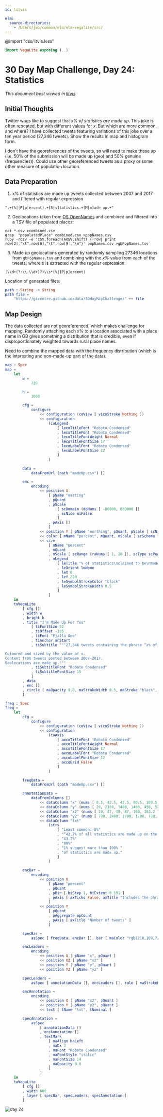 ```yaml
---
id: litvis

elm:
  source-directories:
    - /Users/jwo/common/elm/elm-vegalite/src/
---
```


@import "css/litvis.less"

```elm {l=hidden}
import VegaLite exposing (..)
```

# 30 Day Map Challenge, Day 24: Statistics

_This document best viewed in [litvis](https://github.com/gicentre/litvis)_

## Initial Thoughts

Twitter wags like to suggest that _x% of statistics are made up_. This joke is often repeated, but with different values for _x_. But which are more common, and where? I have collected tweets featuring variations of this joke over a ten year period (27,346 tweets). Show the results in map and histogram form.

I don't have the georeferences of the tweets, so will need to make these up (i.e. 50% of the submission will be made up (geo) and 50% genuine (frequencies)). Could use other georeferenced tweets as a proxy or some other measure of population location.

## Data Preparation

1. x% of statistics are made up tweets collected between 2007 and 2017 and filtered with regular expression

```
".+(%|[P|p]ercent).+[S|s]tatistics.+[M|m]ade up.+"
```

2. Geolocations taken from [OS OpenNames](https://www.ordnancesurvey.co.uk/opendatadownload/products.html#OPNAME) and combined and filtered into a TSV file of populated places:

```
cat *.csv >combined.csv
grep  "populatedPlace" combined.csv >popNames.csv
ruby -rcsv -e 'CSV.foreach(ARGV.shift) {|row| print row[2],"\t",row[8],"\t",row[9],"\n"}' popNames.csv >gbPopNames.tsv`
```

3. Made up geolocations generated by randomly sampling 27346 locations from `gbPopNames.tsv` and combining with the _x%_ value from each of the tweets, where _x_ is extracted with the regular expression:

```
(\\d+(?:\\.\\d+)?)\\s*(%|[P|p]ercent)
```

Location of generated files:

```elm {l}
path : String -> String
path file =
    "https://gicentre.github.io/data/30dayMapChallenge/" ++ file
```

## Map Design

The data collected are not georeferenced, which makes challenge for mapping. Randomly attaching each x% to a location associated with a place name in GB gives something a distribution that is credible, even if disproportionately weighted towards rural place names.

Need to combine the mapped data with the frequency distribution (which is the interesting and non-made-up part of the data).

```elm {l v interactive}
map : Spec
map =
    let
        w =
            720

        h =
            1000

        cfg =
            configure
                << configuration (coView [ vicoStroke Nothing ])
                << configuration
                    (coLegend
                        [ lecoTitleFont "Roboto Condensed"
                        , lecoTitleFont "Roboto Condensed"
                        , lecoTitleFontWeight Normal
                        , lecoTitleFontSize 17
                        , lecoLabelFont "Roboto Condensed"
                        , lecoLabelFontSize 12
                        ]
                    )

        data =
            dataFromUrl (path "madeUp.csv") []

        enc =
            encoding
                << position X
                    [ pName "easting"
                    , pQuant
                    , pScale
                        [ scDomain (doNums [ -80000, 650000 ])
                        , scNice niFalse
                        ]
                    , pAxis []
                    ]
                << position Y [ pName "northing", pQuant, pScale [ scNice niFalse ], pAxis [] ]
                << color [ mName "percent", mQuant, mScale [ scScheme "darkRed" [ -0.95, 1 ] ] ]
                << size
                    [ mName "percent"
                    , mQuant
                    , mScale [ scRange (raNums [ 1, 20 ]), scType scPow, scExponent 3 ]
                    , mLegend
                        [ leTitle "% of statistics\nclaimed to be\nmade up"
                        , leOrient loNone
                        , leX 0
                        , leY 220
                        , leSymbolStrokeColor "black"
                        , leSymbolStrokeWidth 0.5
                        ]
                    ]
    in
    toVegaLite
        [ cfg []
        , width w
        , height h
        , title "I'm Made Up For You"
            [ tiFontSize 52
            , tiOffset -185
            , tiFont "Fjalla One"
            , tiAnchor anStart
            , tiSubtitle """27,346 tweets containing the phrase “x% of statistics are made up”.

Coloured and sized by the value of x.
Content from tweets posted between 2007-2017.
Geolocations are made up."""
            , tiSubtitleFont "Roboto Condensed"
            , tiSubtitleFontSize 15
            ]
        , data
        , enc []
        , circle [ maOpacity 0.8, maStrokeWidth 0.5, maStroke "black", maStrokeOpacity 0.1 ]
        ]
```

```elm {l v}
freq : Spec
freq =
    let
        cfg =
            configure
                << configuration (coView [ vicoStroke Nothing ])
                << configuration
                    (coAxis
                        [ axcoTitleFont "Roboto Condensed"
                        , axcoTitleFontWeight Normal
                        , axcoTitleFontSize 17
                        , axcoLabelFont "Roboto Condensed"
                        , axcoLabelFontSize 12
                        , axcoGrid False
                        ]
                    )

        freqData =
            dataFromUrl (path "madeUp.csv") []

        annotationData =
            dataFromColumns []
                << dataColumn "x" (nums [ 8.5, 42.5, 43.5, 80.5, 100.5, 103.2 ])
                << dataColumn "y" (nums [ 20, 2100, 1400, 1400, 450, 520 ])
                << dataColumn "x2" (nums [ 10, 47, 48, 87, 103, 103.2 ])
                << dataColumn "y2" (nums [ 700, 2400, 1700, 1700, 700, 520 ])
                << dataColumn "txt"
                    (strs
                        [ "Least common: 8%"
                        , "“42.7% of all statistics are made up on the spot” – Steven Wright"
                        , "43.7%"
                        , "80%"
                        , "1% suggest more than 100% "
                        , "of statistics are made up."
                        ]
                    )

        encBar =
            encoding
                << position X
                    [ pName "percent"
                    , pQuant
                    , pBin [ biStep 1, biExtent 0 101 ]
                    , pAxis [ axTicks False, axTitle "Includes the phrase “x% of statistics are made up”." ]
                    ]
                << position Y
                    [ pQuant
                    , pAggregate opCount
                    , pAxis [ axTitle "Number of tweets" ]
                    ]

        specBar =
            asSpec [ freqData, encBar [], bar [ maColor "rgb(210,109,73)" ] ]

        encLeaders =
            encoding
                << position X [ pName "x", pQuant ]
                << position X2 [ pName "x2" ]
                << position Y [ pName "y", pQuant ]
                << position Y2 [ pName "y2" ]

        specLeaders =
            asSpec [ annotationData [], encLeaders [], rule [ maStrokeWidth 0.5 ] ]

        encAnnotation =
            encoding
                << position X [ pName "x2", pQuant ]
                << position Y [ pName "y2", pQuant ]
                << text [ tName "txt", tNominal ]

        specAnnotation =
            asSpec
                [ annotationData []
                , encAnnotation []
                , textMark
                    [ maAlign haLeft
                    , maDx 3
                    , maFont "Roboto Condensed"
                    , maFontStyle "italic"
                    , maFontSize 14
                    , maOpacity 0.8
                    ]
                ]
    in
    toVegaLite
        [ cfg []
        , width 600
        , layer [ specBar, specLeaders, specAnnotation ]
        ]
```

![day 24](images/day24.jpg)
